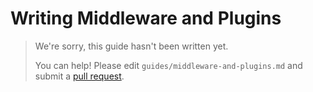 # Writing Middleware and Plugins

> We're sorry, this guide hasn't been written yet.
>
> You can help! Please edit `guides/middleware-and-plugins.md` and submit a [pull request](https://github.com/absinthe-graphql/absinthe/pulls).
